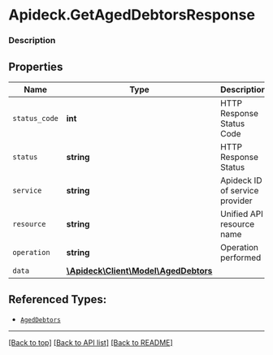 # Apideck.GetAgedDebtorsResponse

### Description

## Properties
Name | Type | Description | Notes
------------ | ------------- | ------------- | -------------
`status_code` | **int** | HTTP Response Status Code | 
`status` | **string** | HTTP Response Status | 
`service` | **string** | Apideck ID of service provider | 
`resource` | **string** | Unified API resource name | 
`operation` | **string** | Operation performed | 
`data` | [**\Apideck\Client\Model\AgedDebtors**](AgedDebtors.md) |  | 





## Referenced Types:





* [`AgedDebtors`](AgedDebtors.md)

---

[[Back to top]](#) [[Back to API list]](../../../../README.md#documentation-for-api-endpoints) [[Back to README]](../../../../README.md)



